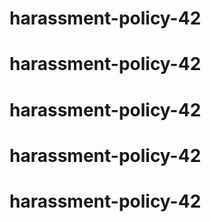# harassment-policy-42
# harassment-policy-42
# harassment-policy-42
# harassment-policy-42
# harassment-policy-42
